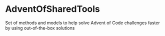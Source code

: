 # AdventOfSharedTools
Set of methods and models to help solve Advent of Code challenges faster by using out-of-the-box solutions
